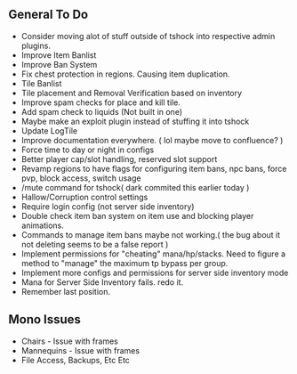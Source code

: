 ## General To Do
* Consider moving alot of stuff outside of tshock into respective admin plugins.
* Improve Item Banlist
* Improve Ban System
* Fix chest protection in regions. Causing item duplication.
* Tile Banlist
* Tile placement and Removal Verification based on inventory
* Improve spam checks for place and kill tile.
* Add spam check to liquids (Not built in one)
 * Maybe make an exploit plugin instead of stuffing it into tshock
* Update LogTile
* Improve documentation everywhere. ( lol maybe move to confluence? )
* Force time to day or night in configs
* Better player cap/slot handling, reserved slot support
* Revamp regions to have flags for configuring item bans, npc bans, force pvp, block access, switch usage
* /mute command for tshock( dark commited this earlier today )
* Hallow/Corruption control settings
* Require login config (not server side inventory)
* Double check item ban system on item use and blocking player animations.
* Commands to manage item bans maybe not working.( the bug about it not deleting seems to be a false report )
* Implement permissions for "cheating" mana/hp/stacks. Need to figure a method to "manage" the maximum tp bypass per group.
* Implement more configs and permissions for server side inventory mode
* Mana for Server Side Inventory fails. redo it.
* Remember last position.

## Mono Issues
* Chairs - Issue with frames
* Mannequins - Issue with frames
* File Access, Backups, Etc Etc